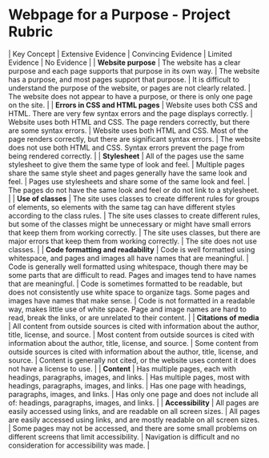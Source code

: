# Webpage for a Purpose - Project Rubric

| Key Concept | Extensive Evidence | Convincing Evidence | Limited Evidence | No Evidence |
| **Website purpose** | The website has a clear purpose and each page supports that purpose in its own way. | The website has a purpose, and most pages support that purpose. | It is difficult to understand the purpose of the website, or pages are not clearly related. | The website does not appear to have a purpose, or there is only one page on the site. |
| **Errors in CSS and HTML pages** | Website uses both CSS and HTML. There are very few syntax errors and the page displays correctly. | Website uses both HTML and CSS. The page renders correctly, but there are some syntax errors. | Website uses both HTML and CSS. Most of the page renders correctly, but there are significant syntax errors. | The website does not use both HTML and CSS. Syntax errors prevent the page from being rendered correctly. |
| **Stylesheet** | All of the pages use the same stylesheet to give them the same type of look and feel. | Multiple pages share the same style sheet and pages generally have the same look and feel. | Pages use stylesheets and share some of the same look and feel. | The pages do not have the same look and feel or do not link to a stylesheet. |
| **Use of classes** | The site uses classes to create different rules for groups of elements, so elements with the same tag can have different styles according to the class rules. | The site uses classes to create different rules, but some of the classes might be unnecessary or might have small errors that keep them from working correctly. | The site uses classes, but there are major errors that keep them from working correctly. | The site does not use classes. |
| **Code formatting and readability** | Code is well formatted using whitespace, and pages and images all have names that are meaningful. | Code is generally well formatted using whitespace, though there may be some parts that are difficult to read. Pages and images tend to have names that are meaningful. | Code is sometimes formatted to be readable, but does not consistently use white space to organize tags. Some pages and images have names that make sense. | Code is not formatted in a readable way, makes little use of white space. Page and image names are hard to read, break the links, or are unrelated to their content. |
| **Citations of media** | All content from outside sources is cited with information about the author, title, license, and source. | Most content from outside sources is cited with information about the author, title, license, and source. | Some content from outside sources is cited with information about the author, title, license, and source. | Content is generally not cited, or the website uses content it does not have a license to use. |
| **Content** | Has multiple pages, each with headings, paragraphs, images, and links. | Has multiple pages, most with headings, paragraphs, images, and links. | Has one page with headings, paragraphs, images, and links. | Has only one page and does not include all of: headings, paragraphs, images, and links. |
| **Accessibility** | All pages are easily accessed using links, and are readable on all screen sizes. | All pages are easily accessed using links, and are mostly readable on all screen sizes. | Some pages may not be accessed, and there are some small problems on different screens that limit accessibility. | Navigation is difficult and no consideration for accessibility was made. |
